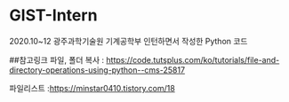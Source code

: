 # GIST-Intern
2020.10~12 광주과학기술원 기계공학부 인턴하면서 작성한 Python 코드

##참고링크
파일, 폴더 복사 
: https://code.tutsplus.com/ko/tutorials/file-and-directory-operations-using-python--cms-25817

파일리스트
:https://minstar0410.tistory.com/18
